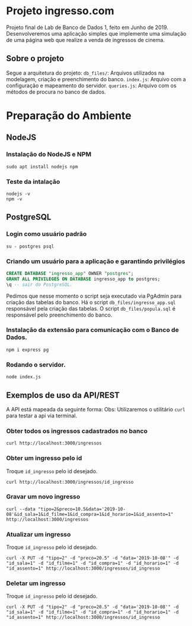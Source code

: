 # Projeto ingresso.com
Projeto final de Lab de Banco de Dados 1, feito em Junho de 2019. Desenvolveremos uma aplicação simples que implemente uma simulação de uma página web que realize a venda de ingressos de cinema.

## Sobre o projeto
Segue a arquitetura do projeto:
<code>db_files/</code>: Arquivos utilizados na modelagem, criação e preenchimento do banco.
<code>index.js</code>: Arquivo com a configuração e mapeamento do servidor.
<code>queries.js</code>: Arquivo com os métodos de procura no banco de dados.

# Preparação do Ambiente

## NodeJS

### Instalação do NodeJS e NPM
``` shell
sudo apt install nodejs npm   
```

### Teste da intalação
``` shell
nodejs -v
npm -v
```

## PostgreSQL

### Login como usuário padrão
``` shell
su - postgres psql
```

### Criando um usuário para a aplicação e garantindo privilégios
``` sql
CREATE DATABASE "ingresso_app" OWNER "postgres";
GRANT ALL PRIVILEGES ON DATABASE ingresso_app to postgres;
\q -- sair do PostgreSQL.
```

Pedimos que nesse momento o script seja executado via PgAdmin para criação das tabelas do banco. Há o script <code>db_files/ingresso_app.sql</code> responsável pela criação das tabelas. O script <code>db_files/popula.sql</code> é responsável pelo preenchimento do banco.

### Instalação da extensão para comunicação com o Banco de Dados.
``` shell
npm i express pg
```

### Rodando o servidor.
``` shell
node index.js
```

## Exemplos de uso da API/REST
A API está mapeada da seguinte forma:
Obs: Utilizaremos o utilitário <code>curl</code> para testar a api via terminal.

### Obter todos os ingressos cadastrados no banco
``` shell
curl http://localhost:3000/ingressos
```

### Obter um ingresso pelo id
Troque <code>id_ingresso</code> pelo id desejado.
``` shell
curl http://localhost:3000/ingressos/id_ingresso
```

### Gravar um novo ingresso
``` shell
curl --data "tipo=2&preco=10.5&data='2019-10-08'&id_sala=1&id_filme=1&id_compra=1&id_horario=1&id_assento=1" http://localhost:3000/ingressos
```

### Atualizar um ingresso
Troque <code>id_ingresso</code> pelo id desejado.
``` shell
curl -X PUT -d "tipo=2" -d "preco=20.5" -d "data='2019-10-08'" -d "id_sala=1" -d "id_filme=1" -d "id_compra=1" -d "id_horario=1" -d "id_assento=1" http://localhost:3000/ingressos/id_ingresso
```

### Deletar um ingresso
Troque <code>id_ingresso</code> pelo id desejado.
``` shell
curl -X PUT -d "tipo=2" -d "preco=20.5" -d "data='2019-10-08'" -d "id_sala=1" -d "id_filme=1" -d "id_compra=1" -d "id_horario=1" -d "id_assento=1" http://localhost:3000/ingressos/id_ingresso
```


